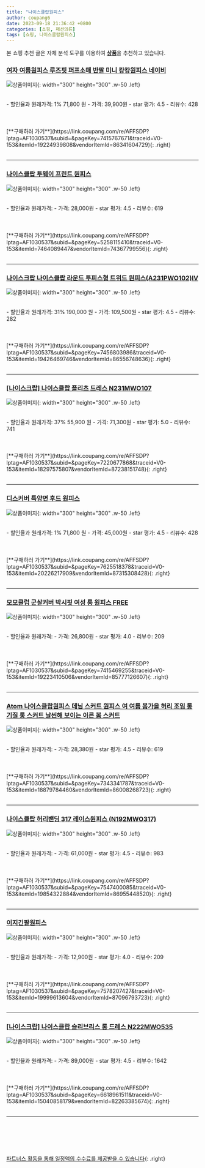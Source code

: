 ```yaml
---
title: "나이스클랍원피스"
author: coupang6
date: 2023-09-18 21:36:42 +0800
categories: [쇼핑, 패션의류]
tags: [쇼핑, 나이스클랍원피스]
---
```


본 쇼핑 추천 글은 자체 분석 도구를 이용하여 [**상품**](https://link.coupang.com/a/bao1ui)을 추천하고 있습니다.

### [여자 여름원피스 루즈핏 퍼프소매 반팔 미니 캉캉원피스 네이비](https://link.coupang.com/re/AFFSDP?lptag=AF1030537&subid=&pageKey=7415767671&traceid=V0-153&itemId=19224939808&vendorItemId=86341604729)

![상품이미지](https://thumbnail7.coupangcdn.com/thumbnails/remote/230x230ex/image/vendor_inventory/1cd0/077650182eb60ff26cc5ee7aa2846e501b5033c7690f194519159026ff7f.jpeg){: width="300" height="300" .w-50 .left}


<br>
- 할인율과 원래가격: 1%  71,800   원
- 가격: 39,900원
- star 평가: 4.5
- 리뷰수: 428
<br>
<br>
<br>
<br>
[**구매하러 가기**](https://link.coupang.com/re/AFFSDP?lptag=AF1030537&subid=&pageKey=7415767671&traceid=V0-153&itemId=19224939808&vendorItemId=86341604729){: .right}
<br>
<br>

---

### [나이스클랍 투웨이 프린트 원피스](https://link.coupang.com/re/AFFSDP?lptag=AF1030537&subid=&pageKey=5258115410&traceid=V0-153&itemId=7464089447&vendorItemId=74367799556)

![상품이미지](https://thumbnail9.coupangcdn.com/thumbnails/remote/230x230ex/image/rs_quotation_api/af6igztj/eba1e6e2804145bcb0bf4319b80ebec3.jpg){: width="300" height="300" .w-50 .left}


<br>
- 할인율과 원래가격: 
- 가격: 28,000원
- star 평가: 4.5
- 리뷰수: 619
<br>
<br>
<br>
<br>
[**구매하러 가기**](https://link.coupang.com/re/AFFSDP?lptag=AF1030537&subid=&pageKey=5258115410&traceid=V0-153&itemId=7464089447&vendorItemId=74367799556){: .right}
<br>
<br>

---

### [나이스크랍 나이스클랍 라운드 투피스형 트위드 원피스(A231PWO102)IV](https://link.coupang.com/re/AFFSDP?lptag=AF1030537&subid=&pageKey=7456803986&traceid=V0-153&itemId=19426469746&vendorItemId=86556748636)

![상품이미지](https://thumbnail9.coupangcdn.com/thumbnails/remote/230x230ex/image/vendor_inventory/34a9/1653fe7b0a07cce9ed6b92384a9d8b2975e25b143c9715c792fc39ccbc50.jpg){: width="300" height="300" .w-50 .left}


<br>
- 할인율과 원래가격: 31%  190,000   원
- 가격: 109,500원
- star 평가: 4.5
- 리뷰수: 282
<br>
<br>
<br>
<br>
[**구매하러 가기**](https://link.coupang.com/re/AFFSDP?lptag=AF1030537&subid=&pageKey=7456803986&traceid=V0-153&itemId=19426469746&vendorItemId=86556748636){: .right}
<br>
<br>

---

### [[나이스크랍] 나이스클랍 플리츠 드레스 N231MWO107](https://link.coupang.com/re/AFFSDP?lptag=AF1030537&subid=&pageKey=7220677868&traceid=V0-153&itemId=18297575807&vendorItemId=87238151748)

![상품이미지](https://thumbnail6.coupangcdn.com/thumbnails/remote/230x230ex/image/vendor_inventory/d77b/dbdeaa2c751ae8a02c3514a2bc55d8d4af4ccdb3a06680dd24c4741ab914.jpg){: width="300" height="300" .w-50 .left}


<br>
- 할인율과 원래가격: 37%  55,900   원
- 가격: 71,300원
- star 평가: 5.0
- 리뷰수: 741
<br>
<br>
<br>
<br>
[**구매하러 가기**](https://link.coupang.com/re/AFFSDP?lptag=AF1030537&subid=&pageKey=7220677868&traceid=V0-153&itemId=18297575807&vendorItemId=87238151748){: .right}
<br>
<br>

---

### [디스커버 특양면 후드 원피스](https://link.coupang.com/re/AFFSDP?lptag=AF1030537&subid=&pageKey=7625518378&traceid=V0-153&itemId=20226217909&vendorItemId=87315308428)

![상품이미지](https://thumbnail9.coupangcdn.com/thumbnails/remote/230x230ex/image/vendor_inventory/ff57/3be902cd207698386370d64cd2b073df7bb2c8e777ec1ee8c295a9f147fa.jpg){: width="300" height="300" .w-50 .left}


<br>
- 할인율과 원래가격: 1%  71,800   원
- 가격: 45,000원
- star 평가: 4.5
- 리뷰수: 428
<br>
<br>
<br>
<br>
[**구매하러 가기**](https://link.coupang.com/re/AFFSDP?lptag=AF1030537&subid=&pageKey=7625518378&traceid=V0-153&itemId=20226217909&vendorItemId=87315308428){: .right}
<br>
<br>

---

### [모모클럽 군살커버 박시핏 여성 롱 원피스 FREE](https://link.coupang.com/re/AFFSDP?lptag=AF1030537&subid=&pageKey=7415469255&traceid=V0-153&itemId=19223410506&vendorItemId=85777126607)

![상품이미지](https://thumbnail9.coupangcdn.com/thumbnails/remote/230x230ex/image/vendor_inventory/b8fb/d3745c21fefef1cc8a4670a64dc2a0366fead07bd5e27053bba1f7bb9167.jpg){: width="300" height="300" .w-50 .left}


<br>
- 할인율과 원래가격: 
- 가격: 26,800원
- star 평가: 4.0
- 리뷰수: 209
<br>
<br>
<br>
<br>
[**구매하러 가기**](https://link.coupang.com/re/AFFSDP?lptag=AF1030537&subid=&pageKey=7415469255&traceid=V0-153&itemId=19223410506&vendorItemId=85777126607){: .right}
<br>
<br>

---

### [Atom 나이스클랍원피스 데님 스커트 원피스 여 여름 봄가을 허리 조임 롱 기질 롱 스커트 날씬해 보이는 이른 봄 스커트](https://link.coupang.com/re/AFFSDP?lptag=AF1030537&subid=&pageKey=7343341787&traceid=V0-153&itemId=18879784460&vendorItemId=86008268723)

![상품이미지](https://thumbnail6.coupangcdn.com/thumbnails/remote/230x230ex/image/vendor_inventory/6e3a/97136f99a28637c6676794b4c796f7a39001babb07ce98dc256cb31b756c.jpg){: width="300" height="300" .w-50 .left}


<br>
- 할인율과 원래가격: 
- 가격: 28,380원
- star 평가: 4.5
- 리뷰수: 619
<br>
<br>
<br>
<br>
[**구매하러 가기**](https://link.coupang.com/re/AFFSDP?lptag=AF1030537&subid=&pageKey=7343341787&traceid=V0-153&itemId=18879784460&vendorItemId=86008268723){: .right}
<br>
<br>

---

### [나이스클랍 허리밴딩 317 레이스원피스 (N192MWO317)](https://link.coupang.com/re/AFFSDP?lptag=AF1030537&subid=&pageKey=7547400085&traceid=V0-153&itemId=19854322884&vendorItemId=86955448520)

![상품이미지](https://thumbnail7.coupangcdn.com/thumbnails/remote/230x230ex/image/vendor_inventory/ccb3/7fbafddea43709bb5994858b4639015e503429af7d41a5a2fd3d80a072ad.jpg){: width="300" height="300" .w-50 .left}


<br>
- 할인율과 원래가격: 
- 가격: 61,000원
- star 평가: 4.5
- 리뷰수: 983
<br>
<br>
<br>
<br>
[**구매하러 가기**](https://link.coupang.com/re/AFFSDP?lptag=AF1030537&subid=&pageKey=7547400085&traceid=V0-153&itemId=19854322884&vendorItemId=86955448520){: .right}
<br>
<br>

---

### [이지긴팔원피스](https://link.coupang.com/re/AFFSDP?lptag=AF1030537&subid=&pageKey=7578207427&traceid=V0-153&itemId=19999613604&vendorItemId=87096793723)

![상품이미지](https://thumbnail9.coupangcdn.com/thumbnails/remote/230x230ex/image/vendor_inventory/71f0/2e107d4b76339b620481d869710fefe9e8bbc1db96499b1abc84df4a1d26.jpg){: width="300" height="300" .w-50 .left}


<br>
- 할인율과 원래가격: 
- 가격: 12,900원
- star 평가: 4.0
- 리뷰수: 209
<br>
<br>
<br>
<br>
[**구매하러 가기**](https://link.coupang.com/re/AFFSDP?lptag=AF1030537&subid=&pageKey=7578207427&traceid=V0-153&itemId=19999613604&vendorItemId=87096793723){: .right}
<br>
<br>

---

### [[나이스크랍] 나이스클랍 슬리브리스 롱 드레스 N222MWO535](https://link.coupang.com/re/AFFSDP?lptag=AF1030537&subid=&pageKey=6618961511&traceid=V0-153&itemId=15040858179&vendorItemId=82263385674)

![상품이미지](https://thumbnail8.coupangcdn.com/thumbnails/remote/230x230ex/image/vendor_inventory/0b80/38f181b18989fbba27865bce1f42fc7937bf21d9661efff3ba6a9a8fb196.jpg){: width="300" height="300" .w-50 .left}


<br>
- 할인율과 원래가격: 
- 가격: 89,000원
- star 평가: 4.5
- 리뷰수: 1642
<br>
<br>
<br>
<br>
[**구매하러 가기**](https://link.coupang.com/re/AFFSDP?lptag=AF1030537&subid=&pageKey=6618961511&traceid=V0-153&itemId=15040858179&vendorItemId=82263385674){: .right}
<br>
<br>

---
<br><br><br><br><br> [파트너스 활동을 통해 일정액의 수수료를 제공받을 수 있습니다](https://link.coupang.com/a/bao1ui){: .right}